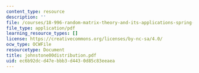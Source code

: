 ```yaml
---
content_type: resource
description: ''
file: /courses/18-996-random-matrix-theory-and-its-applications-spring-2004/ec6b92dcd47ebbb3d4430d85c83eeaea_johnstone00distribution.pdf
file_type: application/pdf
learning_resource_types: []
license: https://creativecommons.org/licenses/by-nc-sa/4.0/
ocw_type: OCWFile
resourcetype: Document
title: johnstone00distribution.pdf
uid: ec6b92dc-d47e-bbb3-d443-0d85c83eeaea
---
```

